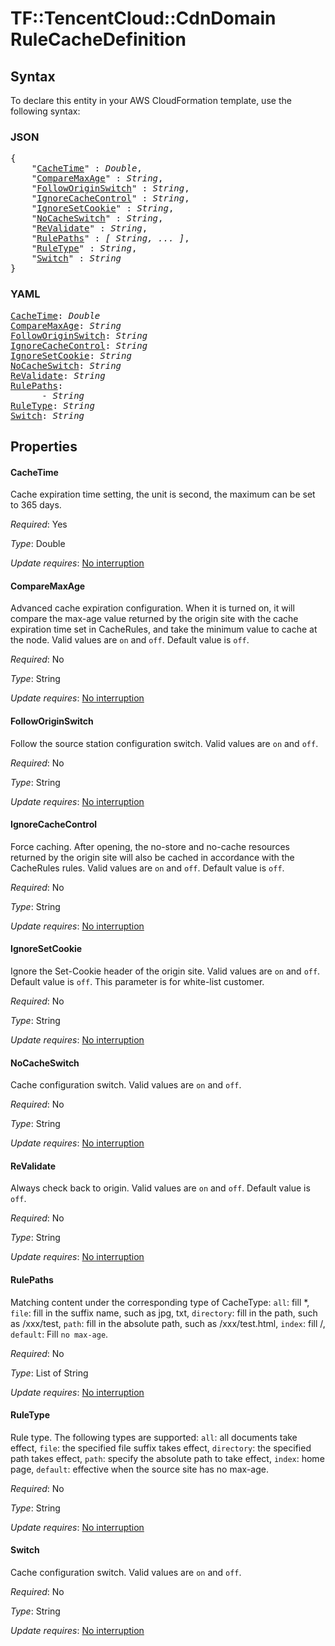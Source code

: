 # TF::TencentCloud::CdnDomain RuleCacheDefinition

## Syntax

To declare this entity in your AWS CloudFormation template, use the following syntax:

### JSON

<pre>
{
    "<a href="#cachetime" title="CacheTime">CacheTime</a>" : <i>Double</i>,
    "<a href="#comparemaxage" title="CompareMaxAge">CompareMaxAge</a>" : <i>String</i>,
    "<a href="#followoriginswitch" title="FollowOriginSwitch">FollowOriginSwitch</a>" : <i>String</i>,
    "<a href="#ignorecachecontrol" title="IgnoreCacheControl">IgnoreCacheControl</a>" : <i>String</i>,
    "<a href="#ignoresetcookie" title="IgnoreSetCookie">IgnoreSetCookie</a>" : <i>String</i>,
    "<a href="#nocacheswitch" title="NoCacheSwitch">NoCacheSwitch</a>" : <i>String</i>,
    "<a href="#revalidate" title="ReValidate">ReValidate</a>" : <i>String</i>,
    "<a href="#rulepaths" title="RulePaths">RulePaths</a>" : <i>[ String, ... ]</i>,
    "<a href="#ruletype" title="RuleType">RuleType</a>" : <i>String</i>,
    "<a href="#switch" title="Switch">Switch</a>" : <i>String</i>
}
</pre>

### YAML

<pre>
<a href="#cachetime" title="CacheTime">CacheTime</a>: <i>Double</i>
<a href="#comparemaxage" title="CompareMaxAge">CompareMaxAge</a>: <i>String</i>
<a href="#followoriginswitch" title="FollowOriginSwitch">FollowOriginSwitch</a>: <i>String</i>
<a href="#ignorecachecontrol" title="IgnoreCacheControl">IgnoreCacheControl</a>: <i>String</i>
<a href="#ignoresetcookie" title="IgnoreSetCookie">IgnoreSetCookie</a>: <i>String</i>
<a href="#nocacheswitch" title="NoCacheSwitch">NoCacheSwitch</a>: <i>String</i>
<a href="#revalidate" title="ReValidate">ReValidate</a>: <i>String</i>
<a href="#rulepaths" title="RulePaths">RulePaths</a>: <i>
      - String</i>
<a href="#ruletype" title="RuleType">RuleType</a>: <i>String</i>
<a href="#switch" title="Switch">Switch</a>: <i>String</i>
</pre>

## Properties

#### CacheTime

Cache expiration time setting, the unit is second, the maximum can be set to 365 days.

_Required_: Yes

_Type_: Double

_Update requires_: [No interruption](https://docs.aws.amazon.com/AWSCloudFormation/latest/UserGuide/using-cfn-updating-stacks-update-behaviors.html#update-no-interrupt)

#### CompareMaxAge

Advanced cache expiration configuration. When it is turned on, it will compare the max-age value returned by the origin site with the cache expiration time set in CacheRules, and take the minimum value to cache at the node. Valid values are `on` and `off`. Default value is `off`.

_Required_: No

_Type_: String

_Update requires_: [No interruption](https://docs.aws.amazon.com/AWSCloudFormation/latest/UserGuide/using-cfn-updating-stacks-update-behaviors.html#update-no-interrupt)

#### FollowOriginSwitch

Follow the source station configuration switch. Valid values are `on` and `off`.

_Required_: No

_Type_: String

_Update requires_: [No interruption](https://docs.aws.amazon.com/AWSCloudFormation/latest/UserGuide/using-cfn-updating-stacks-update-behaviors.html#update-no-interrupt)

#### IgnoreCacheControl

Force caching. After opening, the no-store and no-cache resources returned by the origin site will also be cached in accordance with the CacheRules rules. Valid values are `on` and `off`. Default value is `off`.

_Required_: No

_Type_: String

_Update requires_: [No interruption](https://docs.aws.amazon.com/AWSCloudFormation/latest/UserGuide/using-cfn-updating-stacks-update-behaviors.html#update-no-interrupt)

#### IgnoreSetCookie

Ignore the Set-Cookie header of the origin site. Valid values are `on` and `off`. Default value is `off`. This parameter is for white-list customer.

_Required_: No

_Type_: String

_Update requires_: [No interruption](https://docs.aws.amazon.com/AWSCloudFormation/latest/UserGuide/using-cfn-updating-stacks-update-behaviors.html#update-no-interrupt)

#### NoCacheSwitch

Cache configuration switch. Valid values are `on` and `off`.

_Required_: No

_Type_: String

_Update requires_: [No interruption](https://docs.aws.amazon.com/AWSCloudFormation/latest/UserGuide/using-cfn-updating-stacks-update-behaviors.html#update-no-interrupt)

#### ReValidate

Always check back to origin. Valid values are `on` and `off`. Default value is `off`.

_Required_: No

_Type_: String

_Update requires_: [No interruption](https://docs.aws.amazon.com/AWSCloudFormation/latest/UserGuide/using-cfn-updating-stacks-update-behaviors.html#update-no-interrupt)

#### RulePaths

Matching content under the corresponding type of CacheType: `all`: fill *, `file`: fill in the suffix name, such as jpg, txt, `directory`: fill in the path, such as /xxx/test, `path`: fill in the absolute path, such as /xxx/test.html, `index`: fill /, `default`: Fill `no max-age`.

_Required_: No

_Type_: List of String

_Update requires_: [No interruption](https://docs.aws.amazon.com/AWSCloudFormation/latest/UserGuide/using-cfn-updating-stacks-update-behaviors.html#update-no-interrupt)

#### RuleType

Rule type. The following types are supported: `all`: all documents take effect, `file`: the specified file suffix takes effect, `directory`: the specified path takes effect, `path`: specify the absolute path to take effect, `index`: home page, `default`: effective when the source site has no max-age.

_Required_: No

_Type_: String

_Update requires_: [No interruption](https://docs.aws.amazon.com/AWSCloudFormation/latest/UserGuide/using-cfn-updating-stacks-update-behaviors.html#update-no-interrupt)

#### Switch

Cache configuration switch. Valid values are `on` and `off`.

_Required_: No

_Type_: String

_Update requires_: [No interruption](https://docs.aws.amazon.com/AWSCloudFormation/latest/UserGuide/using-cfn-updating-stacks-update-behaviors.html#update-no-interrupt)

